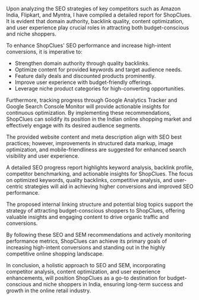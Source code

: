 Upon analyzing the SEO strategies of key competitors such as Amazon India, Flipkart, and Myntra, I have compiled a detailed report for ShopClues. It is evident that domain authority, backlink quality, content optimization, and user experience play crucial roles in attracting both budget-conscious and niche shoppers.

To enhance ShopClues' SEO performance and increase high-intent conversions, it is imperative to:
- Strengthen domain authority through quality backlinks.
- Optimize content for provided keywords and target audience needs.
- Feature daily deals and discounted products prominently.
- Improve user experience with budget-friendly offerings.
- Leverage niche product categories for high-converting opportunities.

Furthermore, tracking progress through Google Analytics Tracker and Google Search Console Monitor will provide actionable insights for continuous optimization. By implementing these recommendations, ShopClues can solidify its position in the Indian online shopping market and effectively engage with its desired audience segments.

The provided website content and meta description align with SEO best practices; however, improvements in structured data markup, image optimization, and mobile-friendliness are suggested for enhanced search visibility and user experience.

A detailed SEO progress report highlights keyword analysis, backlink profile, competitor benchmarking, and actionable insights for ShopClues. The focus on optimized keywords, quality backlinks, competitive analysis, and user-centric strategies will aid in achieving higher conversions and improved SEO performance.

The proposed internal linking structure and potential blog topics support the strategy of attracting budget-conscious shoppers to ShopClues, offering valuable insights and engaging content to drive organic traffic and conversions.

By following these SEO and SEM recommendations and actively monitoring performance metrics, ShopClues can achieve its primary goals of increasing high-intent conversions and standing out in the highly competitive online shopping landscape.

In conclusion, a holistic approach to SEO and SEM, incorporating competitor analysis, content optimization, and user experience enhancements, will position ShopClues as a go-to destination for budget-conscious and niche shoppers in India, ensuring long-term success and growth in the online retail industry.